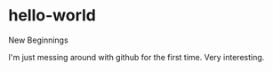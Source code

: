 # hello-world
New Beginnings

I'm just messing around with github for the first time. Very interesting.

